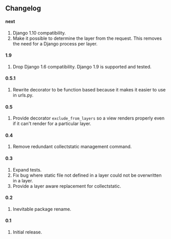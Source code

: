 ## Changelog

#### next
1. Django 1.10 compatibility.
2. Make it possible to determine the layer from the request. This removes the need for a Django process per layer.

#### 1.9
1. Drop Django 1.6 compatibility. Django 1.9 is supported and tested.

#### 0.5.1
1. Rewrite decorator to be function based because it makes it easier to use in urls.py.

#### 0.5
1. Provide decorator `exclude_from_layers` so a view renders properly even if it can't render for a particular layer.

#### 0.4
1. Remove redundant collectstatic management command.

#### 0.3
1. Expand tests.
2. Fix bug where static file not defined in a layer could not be overwritten in a layer.
3. Provide a layer aware replacement for collectstatic.

#### 0.2
1. Inevitable package rename.

#### 0.1
1. Initial release.

